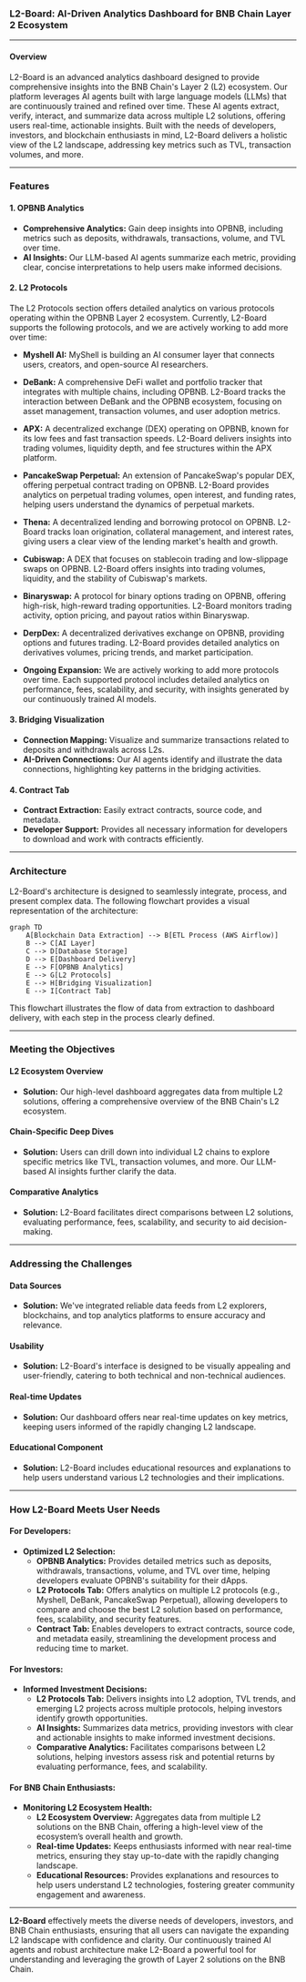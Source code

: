 
### L2-Board: AI-Driven Analytics Dashboard for BNB Chain Layer 2 Ecosystem

---

#### Overview

L2-Board is an advanced analytics dashboard designed to provide comprehensive insights into the BNB Chain's Layer 2 (L2) ecosystem. Our platform leverages AI agents built with large language models (LLMs) that are continuously trained and refined over time. These AI agents extract, verify, interact, and summarize data across multiple L2 solutions, offering users real-time, actionable insights. Built with the needs of developers, investors, and blockchain enthusiasts in mind, L2-Board delivers a holistic view of the L2 landscape, addressing key metrics such as TVL, transaction volumes, and more.

---

### Features

#### 1. OPBNB Analytics

- **Comprehensive Analytics:** Gain deep insights into OPBNB, including metrics such as deposits, withdrawals, transactions, volume, and TVL over time.
- **AI Insights:** Our LLM-based AI agents summarize each metric, providing clear, concise interpretations to help users make informed decisions.

#### 2. L2 Protocols

The L2 Protocols section offers detailed analytics on various protocols operating within the OPBNB Layer 2 ecosystem. Currently, L2-Board supports the following protocols, and we are actively working to add more over time:

- **Myshell AI:** MyShell is building an AI consumer layer that connects users, creators, and open-source AI researchers.
  
- **DeBank:** A comprehensive DeFi wallet and portfolio tracker that integrates with multiple chains, including OPBNB. L2-Board tracks the interaction between DeBank and the OPBNB ecosystem, focusing on asset management, transaction volumes, and user adoption metrics.

- **APX:** A decentralized exchange (DEX) operating on OPBNB, known for its low fees and fast transaction speeds. L2-Board delivers insights into trading volumes, liquidity depth, and fee structures within the APX platform.

- **PancakeSwap Perpetual:** An extension of PancakeSwap's popular DEX, offering perpetual contract trading on OPBNB. L2-Board provides analytics on perpetual trading volumes, open interest, and funding rates, helping users understand the dynamics of perpetual markets.

- **Thena:** A decentralized lending and borrowing protocol on OPBNB. L2-Board tracks loan origination, collateral management, and interest rates, giving users a clear view of the lending market's health and growth.

- **Cubiswap:** A DEX that focuses on stablecoin trading and low-slippage swaps on OPBNB. L2-Board offers insights into trading volumes, liquidity, and the stability of Cubiswap's markets.

- **Binaryswap:** A protocol for binary options trading on OPBNB, offering high-risk, high-reward trading opportunities. L2-Board monitors trading activity, option pricing, and payout ratios within Binaryswap.

- **DerpDex:** A decentralized derivatives exchange on OPBNB, providing options and futures trading. L2-Board provides detailed analytics on derivatives volumes, pricing trends, and market participation.

- **Ongoing Expansion:** We are actively working to add more protocols over time. Each supported protocol includes detailed analytics on performance, fees, scalability, and security, with insights generated by our continuously trained AI models.

#### 3. Bridging Visualization

- **Connection Mapping:** Visualize and summarize transactions related to deposits and withdrawals across L2s.
- **AI-Driven Connections:** Our AI agents identify and illustrate the data connections, highlighting key patterns in the bridging activities.

#### 4. Contract Tab

- **Contract Extraction:** Easily extract contracts, source code, and metadata.
- **Developer Support:** Provides all necessary information for developers to download and work with contracts efficiently.

---

### Architecture

L2-Board's architecture is designed to seamlessly integrate, process, and present complex data. The following flowchart provides a visual representation of the architecture:

```mermaid
graph TD
    A[Blockchain Data Extraction] --> B[ETL Process (AWS Airflow)]
    B --> C[AI Layer]
    C --> D[Database Storage]
    D --> E[Dashboard Delivery]
    E --> F[OPBNB Analytics]
    E --> G[L2 Protocols]
    E --> H[Bridging Visualization]
    E --> I[Contract Tab]
```

This flowchart illustrates the flow of data from extraction to dashboard delivery, with each step in the process clearly defined.

---

### Meeting the Objectives

#### L2 Ecosystem Overview
- **Solution:** Our high-level dashboard aggregates data from multiple L2 solutions, offering a comprehensive overview of the BNB Chain's L2 ecosystem.

#### Chain-Specific Deep Dives
- **Solution:** Users can drill down into individual L2 chains to explore specific metrics like TVL, transaction volumes, and more. Our LLM-based AI insights further clarify the data.

#### Comparative Analytics
- **Solution:** L2-Board facilitates direct comparisons between L2 solutions, evaluating performance, fees, scalability, and security to aid decision-making.

---

### Addressing the Challenges

#### Data Sources
- **Solution:** We've integrated reliable data feeds from L2 explorers, blockchains, and top analytics platforms to ensure accuracy and relevance.

#### Usability
- **Solution:** L2-Board's interface is designed to be visually appealing and user-friendly, catering to both technical and non-technical audiences.

#### Real-time Updates
- **Solution:** Our dashboard offers near real-time updates on key metrics, keeping users informed of the rapidly changing L2 landscape.

#### Educational Component
- **Solution:** L2-Board includes educational resources and explanations to help users understand various L2 technologies and their implications.

---

### How L2-Board Meets User Needs

#### **For Developers:**
- **Optimized L2 Selection:** 
  - **OPBNB Analytics:** Provides detailed metrics such as deposits, withdrawals, transactions, volume, and TVL over time, helping developers evaluate OPBNB's suitability for their dApps.
  - **L2 Protocols Tab:** Offers analytics on multiple L2 protocols (e.g., Myshell, DeBank, PancakeSwap Perpetual), allowing developers to compare and choose the best L2 solution based on performance, fees, scalability, and security features.
  - **Contract Tab:** Enables developers to extract contracts, source code, and metadata easily, streamlining the development process and reducing time to market.

#### **For Investors:**
- **Informed Investment Decisions:**
  - **L2 Protocols Tab:** Delivers insights into L2 adoption, TVL trends, and emerging L2 projects across multiple protocols, helping investors identify growth opportunities.
  - **AI Insights:** Summarizes data metrics, providing investors with clear and actionable insights to make informed investment decisions.
  - **Comparative Analytics:** Facilitates comparisons between L2 solutions, helping investors assess risk and potential returns by evaluating performance, fees, and scalability.

#### **For BNB Chain Enthusiasts:**
- **Monitoring L2 Ecosystem Health:**
  - **L2 Ecosystem Overview:** Aggregates data from multiple L2 solutions on the BNB Chain, offering a high-level view of the ecosystem’s overall health and growth.
  - **Real-time Updates:** Keeps enthusiasts informed with near real-time metrics, ensuring they stay up-to-date with the rapidly changing landscape.
  - **Educational Resources:** Provides explanations and resources to help users understand L2 technologies, fostering greater community engagement and awareness.

---

**L2-Board** effectively meets the diverse needs of developers, investors, and BNB Chain enthusiasts, ensuring that all users can navigate the expanding L2 landscape with confidence and clarity. Our continuously trained AI agents and robust architecture make L2-Board a powerful tool for understanding and leveraging the growth of Layer 2 solutions on the BNB Chain.


